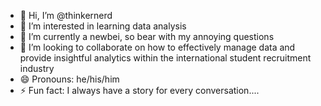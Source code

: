 - 👋 Hi, I’m @thinkernerd
- 👀 I’m interested in learning data analysis
- 🌱 I’m currently a newbei, so bear with my annoying questions
- 💞️ I’m looking to collaborate on how to effectively manage data and provide insightful analytics within the international student recruitment industry
- 😄 Pronouns: he/his/him
- ⚡ Fun fact: I always have a story for every conversation....

<!---
thinkernerd/thinkernerd is a ✨ special ✨ repository because its `README.md` (this file) appears on your GitHub profile.
You can click the Preview link to take a look at your changes.
--->
